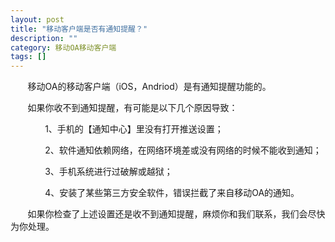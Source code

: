 ```yaml
---
layout: post
title: "移动客户端是否有通知提醒？"
description: ""
category: 移动OA移动客户端
tags: []
---
```

&#160; &#160; &#160; &#160;移动OA的移动客户端（iOS，Andriod）是有通知提醒功能的。

&#160; &#160; &#160; &#160;如果你收不到通知提醒，有可能是以下几个原因导致：

&#160; &#160; &#160; &#160;&#160; &#160; &#160; &#160;1、手机的【通知中心】里没有打开推送设置；

&#160; &#160; &#160; &#160;&#160; &#160; &#160; &#160;2、软件通知依赖网络，在网络环境差或没有网络的时候不能收到通知；

&#160; &#160; &#160; &#160;&#160; &#160; &#160; &#160;3、手机系统进行过破解或越狱；

&#160; &#160; &#160; &#160;&#160; &#160; &#160; &#160;4、安装了某些第三方安全软件，错误拦截了来自移动OA的通知。

&#160; &#160; &#160; &#160;如果你检查了上述设置还是收不到通知提醒，麻烦你和我们联系，我们会尽快为你处理。

